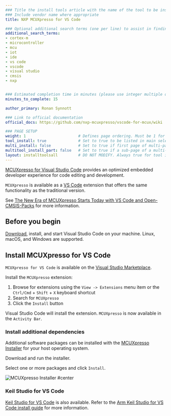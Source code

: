 ```yaml
---
### Title the install tools article with the name of the tool to be installed
### Include vendor name where appropriate
title: NXP MCUXpresso for VS Code

### Optional additional search terms (one per line) to assist in finding the article
additional_search_terms:
- cortex-m
- microcontroller
- mcu
- iot
- ide
- vs code
- vscode
- visual studio
- cmsis
- nxp


### Estimated completion time in minutes (please use integer multiple of 5)
minutes_to_complete: 15

author_primary: Ronan Synnott

### Link to official documentation
official_docs: https://github.com/nxp-mcuxpresso/vscode-for-mcux/wiki

### PAGE SETUP
weight: 1                       # Defines page ordering. Must be 1 for first (or only) page.
tool_install: true              # Set to true to be listed in main selection page, else false
multi_install: false            # Set to true if first page of multi-page article, else false
multitool_install_part: false   # Set to true if a sub-page of a multi-page article, else false
layout: installtoolsall         # DO NOT MODIFY. Always true for tool install articles
---
```

[MCUXpresso for Visual Studio Code](https://www.nxp.com/design/software/development-software/mcuxpresso-software-and-tools-/mcuxpresso-for-visual-studio-code:MCUXPRESSO-VSC) provides an optimized embedded developer experience for code editing and development.

`MCUXpresso` is available as a [VS Code](https://code.visualstudio.com/) extension that offers the same functionality as the traditional version.

See [The New Era of MCUXpresso Starts Today with VS Code and Open-CMSIS-Packs](https://www.nxp.com/company/blog/the-new-era-of-mcuxpresso-starts-today-with-vs-code-and-open-cmsis-packs:BL-THE-NEW-ERA-OF-MCUXPRESSO) for more information.


## Before you begin

[Download](https://code.visualstudio.com/download), install, and start Visual Studio Code on your machine. Linux, macOS, and Windows are supported.

## Install MCUXpresso for VS Code

`MCUXpresso for VS Code` is available on the [Visual Studio Marketplace](https://marketplace.visualstudio.com/items?itemName=NXPSemiconductors.mcuxpresso).

Install the `MCUXpresso` extension: 

1. Browse for extensions using the `View -> Extensions` menu item or the `Ctrl/Cmd` + `Shift` + `X` keyboard shortcut
2. Search for `MCUXpresso`
3. Click the `Install` button

Visual Studio Code will install the extension. `MCUXpresso` is now available in the `Activity Bar`.

### Install additional dependencies

Additional software packages can be installed with the [MCUXpresso Installer](https://github.com/nxp-mcuxpresso/vscode-for-mcux/wiki/Dependency-Installation) for your host operating system.

Download and run the installer. 

Select one or more packages and click `Install`. 

![MCUXpresso Installer #center](/install-guides/_images/MCUXpresso_Installer.png)

### Keil Studio for VS Code

[Keil Studio for VS Code](https://www.keil.arm.com/) is also available. Refer to the [Arm Keil Studio for VS Code install guide](/install-guides/keilstudio_vs/) for more information.



